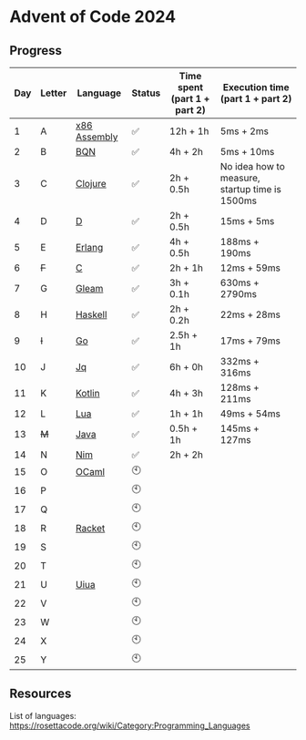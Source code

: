 # Advent of Code 2024

## Progress

Day | Letter | Language            | Status | Time spent (part 1 + part 2) | Execution time (part 1 + part 2)
--- | ---    | ---                 | ---    | ---                          | ---
1   | A      | [x86 Assembly][asm] | ✅     | 12h + 1h                     | 5ms + 2ms
2   | B      | [BQN][bqn]          | ✅     | 4h + 2h                      | 5ms + 10ms
3   | C      | [Clojure][clojure]  | ✅     | 2h + 0.5h                    | No idea how to measure, startup time is 1500ms
4   | D      | [D][d]              | ✅     | 2h + 0.5h                    | 15ms + 5ms
5   | E      | [Erlang][erlang]    | ✅     | 4h + 0.5h                    | 188ms + 190ms
6   | ~~F~~  | [C][c]              | ✅     | 2h + 1h                      | 12ms + 59ms
7   | G      | [Gleam][gleam]      | ✅     | 3h + 0.1h                    | 630ms + 2790ms
8   | H      | [Haskell][haskell]  | ✅     | 2h + 0.2h                    | 22ms + 28ms
9   | ~~I~~  | [Go][go]            | ✅     | 2.5h + 1h                    | 17ms + 79ms
10  | J      | [Jq][jq]            | ✅     | 6h + 0h                      | 332ms + 316ms
11  | K      | [Kotlin][kotlin]    | ✅     | 4h + 3h                      | 128ms + 211ms
12  | L      | [Lua][lua]          | ✅     | 1h + 1h                      | 49ms + 54ms
13  | ~~M~~  | [Java][java]        | ✅     | 0.5h + 1h                    | 145ms + 127ms
14  | N      | [Nim][nim]          | ✅     | 2h + 2h                      |
15  | O      | [OCaml][ocaml]      | 🕙     |                              |
16  | P      |                     | 🕙     |                              |
17  | Q      |                     | 🕙     |                              |
18  | R      | [Racket][racket]    | 🕙     |                              |
19  | S      |                     | 🕙     |                              |
20  | T      |                     | 🕙     |                              |
21  | U      | [Uiua][uiua]        | 🕙     |                              |
22  | V      |                     | 🕙     |                              |
23  | W      |                     | 🕙     |                              |
24  | X      |                     | 🕙     |                              |
25  | Y      |                     | 🕙     |                              |

## Resources

List of languages: https://rosettacode.org/wiki/Category:Programming_Languages

[asm]: https://rosettacode.org/wiki/Category:X86_Assembly
[bqn]: https://rosettacode.org/wiki/Category:BQN
[clojure]: https://rosettacode.org/wiki/Category:Clojure
[d]: https://rosettacode.org/wiki/Category:D
[erlang]: https://rosettacode.org/wiki/Category:Erlang
[c]: https://rosettacode.org/wiki/Category:C
[gleam]: https://rosettacode.org/wiki/Category:Gleam
[haskell]: https://rosettacode.org/wiki/Category:Haskell
[go]: https://rosettacode.org/wiki/Category:Go
[jq]: https://rosettacode.org/wiki/Category:Jq
[kotlin]: https://rosettacode.org/wiki/Category:Kotlin
[lua]: https://rosettacode.org/wiki/Category:Lua
[java]: https://rosettacode.org/wiki/Category:Java
[nim]: https://rosettacode.org/wiki/Category:Nim
[ocaml]: https://rosettacode.org/wiki/Category:OCaml
[racket]: https://rosettacode.org/wiki/Category:Racket
[uiua]: https://rosettacode.org/wiki/Category:Uiua
